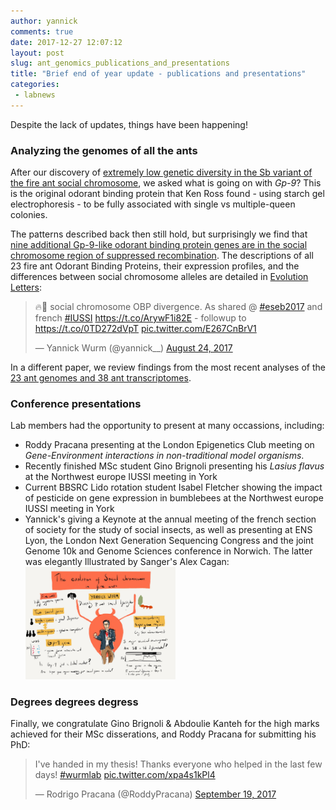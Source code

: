 ```yaml
---
author: yannick
comments: true
date: 2017-12-27 12:07:12
layout: post
slug: ant_genomics_publications_and_presentations
title: "Brief end of year update - publications and presentations"
categories:
 - labnews
---
```


Despite the lack of updates, things have been happening!

### Analyzing the genomes of all the ants

After our discovery of <a href="http://onlinelibrary.wiley.com/doi/10.1111/mec.14054/full">extremely low genetic diversity in the Sb variant of the fire ant social chromosome</a>, we asked what is going on with <em>Gp-9</em>? This is the original odorant binding protein that Ken Ross found - using starch gel electrophoresis - to be fully associated with single vs multiple-queen colonies. 

The patterns described back then still hold, but surprisingly we find that <a href="http://onlinelibrary.wiley.com/doi/10.1002/evl3.22/full"> nine additional Gp-9-like odorant binding protein genes are in the social chromosome region of suppressed recombination</a>. The descriptions of all 23 fire ant Odorant Binding Proteins, their expression profiles, and the differences between social chromosome alleles are detailed in <a href="http://onlinelibrary.wiley.com/doi/10.1002/evl3.22/full">Evolution Letters</a>:

<blockquote class="twitter-tweet  tw-align-center" data-lang="en"><p lang="en" dir="ltr">🔥🐜 social chromosome OBP divergence. As shared @ <a href="https://twitter.com/hashtag/eseb2017?src=hash&amp;ref_src=twsrc%5Etfw">#eseb2017</a> and french <a href="https://twitter.com/hashtag/IUSSI?src=hash&amp;ref_src=twsrc%5Etfw">#IUSSI</a> <a href="https://t.co/ArywF1i82E">https://t.co/ArywF1i82E</a>  - followup to <a href="https://t.co/0TD272dVpT">https://t.co/0TD272dVpT</a> <a href="https://t.co/E267CnBrV1">pic.twitter.com/E267CnBrV1</a></p>&mdash; Yannick Wurm (@yannick__) <a href="https://twitter.com/yannick__/status/900737913364860929?ref_src=twsrc%5Etfw">August 24, 2017</a></blockquote>
<script async src="https://platform.twitter.com/widgets.js" charset="utf-8"></script>


In a different paper, we review findings from the most recent analyses of the <a href="https://www.sciencedirect.com/science/article/pii/S2214574517301335">23 ant genomes and 38 ant transcriptomes</a>.



### Conference presentations

Lab members had the opportunity to present at many occassions, including: 
 * Roddy Pracana presenting at the London Epigenetics Club meeting on <em>Gene-Environment interactions in non-traditional model organisms</em>. 
 * Recently finished MSc student Gino Brignoli presenting his <em>Lasius flavus</em> at the Northwest europe IUSSI meeting in York
 * Current BBSRC Lido rotation student Isabel Fletcher showing the impact of pesticide on gene expression in bumblebees at the Northwest europe IUSSI meeting in York
 * Yannick's giving a Keynote at the annual meeting of the french section of society for the study of social insects, as well as presenting at ENS Lyon, the London Next Generation Sequencing Congress and the joint Genome 10k and Genome Sciences conference in Norwich. The latter was elegantly Illustrated by Sanger's Alex Cagan: <br/><a href="https://twitter.com/EvolLetters/status/902869818176622592"><img src="/img/news/yannick_talk_sketch_cagan.jpg" width="50%" class="center-block img-responsive"/></a> 
 
 
### Degrees degrees degress

Finally, we congratulate Gino Brignoli & Abdoulie Kanteh for the high marks achieved for their MSc disserations, and Roddy Pracana for submitting his PhD:

<blockquote class="twitter-tweet  tw-align-center " data-lang="en"><p lang="en" dir="ltr">I&#39;ve handed in my thesis! Thanks everyone who helped in the last few days! <a href="https://twitter.com/hashtag/wurmlab?src=hash&amp;ref_src=twsrc%5Etfw">#wurmlab</a> <a href="https://t.co/xpa4s1kPl4">pic.twitter.com/xpa4s1kPl4</a></p>&mdash; Rodrigo Pracana (@RoddyPracana) <a href="https://twitter.com/RoddyPracana/status/910168497556217857?ref_src=twsrc%5Etfw">September 19, 2017</a></blockquote>
<script async src="https://platform.twitter.com/widgets.js" charset="utf-8"></script>
